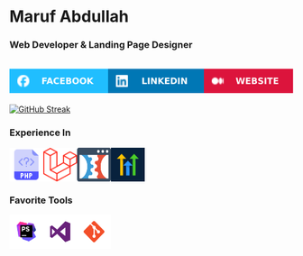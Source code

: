 # Maruf Abdullah

### Web Developer & Landing Page Designer

<br>

<div style="display: flex;">
    <a href="https://facebook.com/marufcsediuweb/" target="_blank"><img src="assets/FACEBOOK.svg" alt="Facebook"></a>
    <a href="https://www.linkedin.com/in/helloomaruf/" target="_blank"><img src="assets/LINKEDIN.svg" alt="LinkedIn"></a>
    <a href="https://buymeacoffee.com/helloomaruf/extras" target="_blank"><img src="assets/WEBSITE.svg" alt="Website"></a>
</div>
</br>
<a href="https://git.io/streak-stats"><img src="https://streak-stats.demolab.com?user=helloomaruf&theme=gruvbox&card_width=600&card_height=210" alt="GitHub Streak" /></a>

### Experience In

<div style="display: flex;">
    <img src="assets/tech/php.png" alt="PHP" height="60px" width="60px">
    <img src="assets/tech/laravel-2.svg" alt="Laravel" height="60px" width="60px">
    <img src="assets/tech/click-funnels.svg" alt="ClickFunnels" height="60px" width="60px">
    <img src="assets/tech/ghl-logo.jpeg" alt="GoHighLevel" height="60px" width="60px">
</div>

### Favorite Tools

<div style="display: flex;">
    <img src="assets/tech/PhpStorm.svg" alt="PHP Strom" height="60px" width="60px">
    <img src="assets/tech/VisualStudio.svg" alt="Visual Studio" height="60px" width="60px">
    <img src="assets/tech/Git.svg" alt="Git" height="60px" width="60px">
</div>

